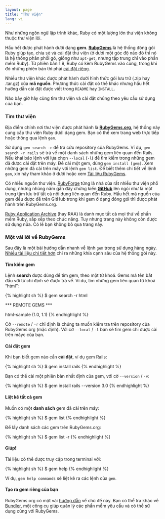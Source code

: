 ```yaml
---
layout: page
title: "Thư viện"
lang: vi
---
```


Như những ngôn ngữ lập trình khác, Ruby có một lượng lớn thư viện không thuộc
thư viện lõi.

Hầu hết được phát hành dưới dạng **gem**. [**RubyGems**][1] là hệ thống đóng gói
Ruby giúp tạo, chia sẻ và cài đặt thư viện (ở dưới một góc độ nào đó thì nó là
hệ thống phân phối gó, giống như `apt-get`, nhưng tập trung chỉ vào phần mềm Ruby).
Từ phiên bản 1.9, Ruby có kèm RubyGems vào cùng, trong khi đó những phiên bản thì
phải [cài đặt riêng][2].

Nhiều thư viện khác được phát hành dưới hình thức gói lưu trữ (.zip hay .tar.gz)
của **mã nguồn**. Phương thức cài đặt có thể khác nhưng hầu hết hướng dẫn cài
đặt được viết trong `README` hay `INSTALL`.

Nào bây giờ hãy cùng tìm thư viện và cài đặt chúng theo yêu cầu sử dụng của bạn.

### Tìm thư viện

Địa điểm chính nơi thư viện được phát hành là [**RubyGems.org**][3],
hệ thống này cung cấp thư viện Ruby dưới dạng gem. Bạn có thể xem trang web trực
tiếp hoặc thông qua lệnh `gem`.

Sử dụng `gem search -r` để tra cứu repository của RubyGems. Ví dụ,
`gem search -r rails` sẽ trả về một danh sách những gem liên quan đến Rails.
Nếu khai báo lệnh với lựa chọn `--local` (`-l`) để tìm kiếm trong những gem đã
được cài đặt trên máy. Để cài một gem, dùng `gem install
[gem]`. Xem những gem đã cài trên máy với lệnh `gem list`. Để biết thêm chi tiết
về lệnh `gem`, xin hãy tham khảo ở dưới hoặc xem [Tài liệu RubyGems][1].

Có nhiều nguồn thư viện. [RubyForge][4] từng là nhà của rất nhiều thư viện phổ
dụng, nhưng nhũng năm gần đây chứng kiến [**GitHub**][5] lên ngôi như là một
trung tâm lưu trữ tất cả nội dung liên quan đến Ruby. Hầu hết mã nguồn của gem
đều được để trên GitHub trong khi gem ở dạng đóng gói thì được phát hành trên
RubyGems.org.

[Ruby Application Archive][6] (hay RAA) là danh mục tất cả mọi thứ về phần mềm
Ruby, sắp xếp theo chức năng. Tuy nhưng trang này không còn được sử dụng nữa. Có
lẽ bạn không bỏ qua trang này.

### Một vài lời về RubyGems

Sau đây là một bài hướng dẫn nhanh về lệnh `gem` trong sử dụng hàng ngày.
[Nhiều tài liệu chi tiết hơn][7] chỉ ra những khía cạnh sâu của hệ thống gói này.

#### Tìm kiếm gem

Lệnh **search** được dùng để tìm gem, theo một từ khoá.
Gems mà tên bắt đầu với từ chỉ định sẽ được trả về.
Ví dụ, tìm những gem liên quan từ khoá “html”:

{% highlight sh %}
$ gem search -r html

*** REMOTE GEMS ***

html-sample (1.0, 1.1)
{% endhighlight %}

Cờ `--remote` / `-r` chỉ định là chúng ta muốn kiểm tra trên repository
của RubyGems.org (mặc định).
Với cờ `--local` / `-l` bạn sẽ tìm gem chỉ được cài trên máyc của bạn.

#### Cài đặt gem

Khi bạn biết gem nào cần **cài đặt**, ví dụ gem Rails:

{% highlight sh %}
$ gem install rails
{% endhighlight %}

Bạn có thể cài một phiên bản nhất định của gem, với cờ `--version` / `-v`:

{% highlight sh %}
$ gem install rails --version 3.0
{% endhighlight %}

#### Liệt kê tất cả gem

Muốn có một **danh sách** gem đã cài trên máy:

{% highlight sh %}
$ gem list
{% endhighlight %}

Để lấy danh sách các gem trên RubyGems.org:

{% highlight sh %}
$ gem list -r
{% endhighlight %}

#### Giúp!

Tài liệu có thể được truy cập trong terminal với:

{% highlight sh %}
$ gem help
{% endhighlight %}

Ví dụ, `gem help commands` sẽ liệt kê ra các lệnh của `gem`.

#### Tạo ra gem riêng của bạn

RubyGems.org có một vài [hướng dẫn][8] về chủ đề này. Bạn có thể tra khảo về
[Bundler][9], một công cụ giúp quản lý các phần mềm yêu cầu và có thể sử dụng
cùng với RubyGems.



[1]: http://docs.rubygems.org
[2]: http://rubygems.org/pages/download
[3]: http://rubygems.org
[4]: http://rubyforge.org/
[5]: http://github.com
[6]: http://raa.ruby-lang.org/
[7]: http://docs.rubygems.org/
[8]: http://guides.rubygems.org
[9]: http://gembundler.com
